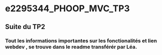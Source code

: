 # e2295344_PHOOP_MVC_TP3

## Suite du TP2

### Tout les informations importantes sur les fonctionalités et lien webdev , se trouve dans le readme transférér par Léa.
